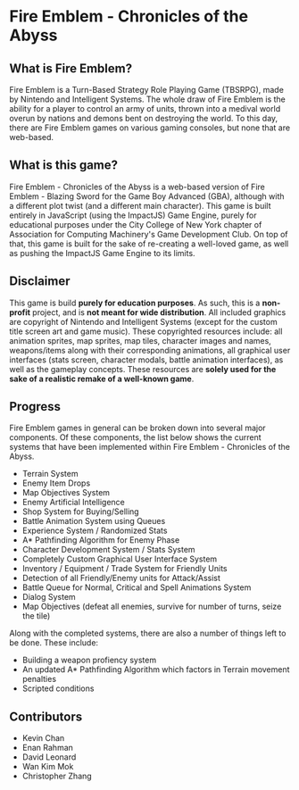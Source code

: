 Fire Emblem - Chronicles of the Abyss
=====================================

What is Fire Emblem?
--------------------

Fire Emblem is a Turn-Based Strategy Role Playing Game (TBSRPG), made by Nintendo and Intelligent Systems.
The whole draw of Fire Emblem is the ability for a player to control an army of units, thrown into a 
medival world overun by nations and demons bent on destroying the world. To this day, there are Fire 
Emblem games on various gaming consoles, but none that are web-based.


What is this game?
------------------

Fire Emblem - Chronicles of the Abyss is a web-based version of Fire Emblem - Blazing Sword for the Game
Boy Advanced (GBA), although with a different plot twist (and a different main character). This game is
built entirely in JavaScript (using the ImpactJS) Game Engine, purely for educational purposes under the
City College of New York chapter of Association for Computing Machinery's Game Development Club. On top
of that, this game is built for the sake of re-creating a well-loved game, as well as pushing the 
ImpactJS Game Engine to its limits.  


Disclaimer
----------

This game is build **purely for education purposes**. As such, this is a **non-profit** project, and is **not meant
for wide distribution**. All included graphics are copyright of Nintendo and Intelligent Systems (except for the custom
title screen art and game music). These copyrighted resources include: all animation sprites, map sprites, map tiles, character images and
names, weapons/items along with their corresponding animations, all graphical user interfaces (stats screen, character modals,
battle animation interfaces), as well as the gameplay concepts. These resources are **solely used for the sake of a realistic
remake of a well-known game**. 


Progress
--------

Fire Emblem games in general can be broken down into several major components. Of these components, the list 
below shows the current systems that have been implemented within Fire Emblem - Chronicles of the Abyss.

* Terrain System
* Enemy Item Drops
* Map Objectives System
* Enemy Artificial Intelligence
* Shop System for Buying/Selling
* Battle Animation System using Queues
* Experience System / Randomized Stats
* A* Pathfinding Algorithm for Enemy Phase
* Character Development System / Stats System 
* Completely Custom Graphical User Interface System
* Inventory / Equipment / Trade System for Friendly Units
* Detection of all Friendly/Enemy units for Attack/Assist
* Battle Queue for Normal, Critical and Spell Animations System
* Dialog System
* Map Objectives (defeat all enemies, survive for number of turns, seize the tile)

Along with the completed systems, there are also a number of things left to be done. These include:

* Building a weapon profiency system
* An updated A* Pathfinding Algorithm which factors in Terrain movement penalties
* Scripted conditions


Contributors
------------

* Kevin Chan
* Enan Rahman
* David Leonard
* Wan Kim Mok
* Christopher Zhang
